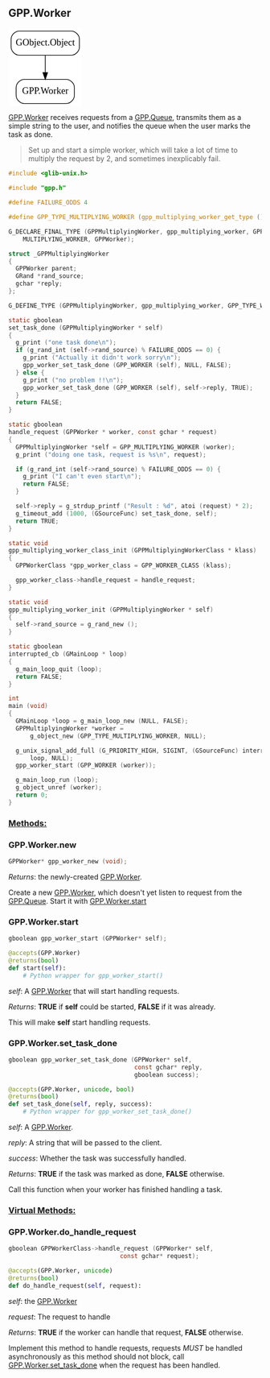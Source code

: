 <h2 id="gpp.worker" c_name="GPPWorker" python_name="GPP.Worker">GPP.Worker</h2>

<p class="graphviz">
<!-- Generated by graphviz version 2.38.0 (20140413.2041) --><!-- Title: %3 Pages: 1 --><svg width="110pt" height="116pt" viewBox="0.00 0.00 110.00 116.00" xmlns="http://www.w3.org/2000/svg" xmlns:xlink="http://www.w3.org/1999/xlink"><g id="graph0" class="graph" transform="scale(1 1) rotate(0) translate(4 112)"><title>%3</title><polygon fill="white" stroke="none" points="-4,4 -4,-112 106,-112 106,4 -4,4"/><!-- GObject.Object --><g id="node1" class="node"><title>GObject.Object</title><g id="a_node1"><a xlink:href="https://developer.gnome.org/gobject/unstable//gobject-The-Base-Object-Type.html#GObject" xlink:title="GObject.Object"><path fill="none" stroke="black" d="M90,-108C90,-108 12,-108 12,-108 6,-108 0,-102 0,-96 0,-96 0,-84 0,-84 0,-78 6,-72 12,-72 12,-72 90,-72 90,-72 96,-72 102,-78 102,-84 102,-84 102,-96 102,-96 102,-102 96,-108 90,-108"/><text text-anchor="middle" x="51" y="-86.3" font-family="Times,serif" font-size="14.00">GObject.Object</text></a></g></g><!-- GPP.Worker --><g id="node2" class="node"><title>GPP.Worker</title><g id="a_node2"><a xlink:href="#gpp.worker" xlink:title="GPP.Worker"><path fill="none" stroke="black" d="M82.5,-36C82.5,-36 19.5,-36 19.5,-36 13.5,-36 7.5,-30 7.5,-24 7.5,-24 7.5,-12 7.5,-12 7.5,-6 13.5,-0 19.5,-0 19.5,-0 82.5,-0 82.5,-0 88.5,-0 94.5,-6 94.5,-12 94.5,-12 94.5,-24 94.5,-24 94.5,-30 88.5,-36 82.5,-36"/><text text-anchor="middle" x="51" y="-14.3" font-family="Times,serif" font-size="14.00">GPP.Worker</text></a></g></g><!-- GObject.Object&#45;&gt;GPP.Worker --><g id="edge1" class="edge"><title>GObject.Object&#45;&gt;GPP.Worker</title><path fill="none" stroke="black" d="M51,-71.6966C51,-63.9827 51,-54.7125 51,-46.1124"/><polygon fill="black" stroke="black" points="54.5001,-46.1043 51,-36.1043 47.5001,-46.1044 54.5001,-46.1043"/></g></g></svg></p>

  [GPP.Worker](#gpp.worker) receives requests from a [GPP.Queue](#gpp.queue), transmits them
as a simple string to the user, and notifies the queue when the
user marks the task as done.

> Set up and start a simple worker, which will take a lot of time to multiply the request by 2, and sometimes inexplicably fail.

```c
#include <glib-unix.h>

#include "gpp.h"

#define FAILURE_ODDS 4

#define GPP_TYPE_MULTIPLYING_WORKER (gpp_multiplying_worker_get_type ())

G_DECLARE_FINAL_TYPE (GPPMultiplyingWorker, gpp_multiplying_worker, GPP,
    MULTIPLYING_WORKER, GPPWorker);

struct _GPPMultiplyingWorker
{
  GPPWorker parent;
  GRand *rand_source;
  gchar *reply;
};

G_DEFINE_TYPE (GPPMultiplyingWorker, gpp_multiplying_worker, GPP_TYPE_WORKER);

static gboolean
set_task_done (GPPMultiplyingWorker * self)
{
  g_print ("one task done\n");
  if (g_rand_int (self->rand_source) % FAILURE_ODDS == 0) {
    g_print ("Actually it didn't work sorry\n");
    gpp_worker_set_task_done (GPP_WORKER (self), NULL, FALSE);
  } else {
    g_print ("no problem !!\n");
    gpp_worker_set_task_done (GPP_WORKER (self), self->reply, TRUE);
  }
  return FALSE;
}

static gboolean
handle_request (GPPWorker * worker, const gchar * request)
{
  GPPMultiplyingWorker *self = GPP_MULTIPLYING_WORKER (worker);
  g_print ("doing one task, request is %s\n", request);

  if (g_rand_int (self->rand_source) % FAILURE_ODDS == 0) {
    g_print ("I can't even start\n");
    return FALSE;
  }

  self->reply = g_strdup_printf ("Result : %d", atoi (request) * 2);
  g_timeout_add (1000, (GSourceFunc) set_task_done, self);
  return TRUE;
}

static void
gpp_multiplying_worker_class_init (GPPMultiplyingWorkerClass * klass)
{
  GPPWorkerClass *gpp_worker_class = GPP_WORKER_CLASS (klass);

  gpp_worker_class->handle_request = handle_request;
}

static void
gpp_multiplying_worker_init (GPPMultiplyingWorker * self)
{
  self->rand_source = g_rand_new ();
}

static gboolean
interrupted_cb (GMainLoop * loop)
{
  g_main_loop_quit (loop);
  return FALSE;
}

int
main (void)
{
  GMainLoop *loop = g_main_loop_new (NULL, FALSE);
  GPPMultiplyingWorker *worker =
      g_object_new (GPP_TYPE_MULTIPLYING_WORKER, NULL);

  g_unix_signal_add_full (G_PRIORITY_HIGH, SIGINT, (GSourceFunc) interrupted_cb,
      loop, NULL);
  gpp_worker_start (GPP_WORKER (worker));

  g_main_loop_run (loop);
  g_object_unref (worker);
  return 0;
}

```

  <h3 id='JyvCnJ' class='subsection'><u>Methods:</u></h3>

<div class='prototype_start'></div>

<h3 id="gpp.worker.new" c_name="gpp_worker_new">GPP.Worker.new</h3>

```c
GPPWorker* gpp_worker_new (void);

```

*Returns*: the newly-created [GPP.Worker](#gpp.worker).

<div class='prototype_end'></div>

Create a new [GPP.Worker](#gpp.worker), which doesn't yet listen to request from
the [GPP.Queue](#gpp.queue).
Start it with [GPP.Worker.start](#gpp.worker.start)

<div class='prototype_start'></div>

<h3 id="gpp.worker.start" c_name="gpp_worker_start" python_name="GPP.Worker.start">GPP.Worker.start</h3>

```c
gboolean gpp_worker_start (GPPWorker* self);

```

```python
@accepts(GPP.Worker)
@returns(bool)
def start(self):
    # Python wrapper for gpp_worker_start()

```
*self*: A [GPP.Worker](#gpp.worker) that will start handling requests.

*Returns*: **TRUE** if **self** could be started, **FALSE** if it was already.

<div class='prototype_end'></div>

This will make **self** start handling requests.

<div class='prototype_start'></div>

<h3 id="gpp.worker.set_task_done" c_name="gpp_worker_set_task_done" python_name="GPP.Worker.set_task_done">GPP.Worker.set_task_done</h3>

```c
gboolean gpp_worker_set_task_done (GPPWorker* self,
                                   const gchar* reply,
                                   gboolean success);

```

```python
@accepts(GPP.Worker, unicode, bool)
@returns(bool)
def set_task_done(self, reply, success):
    # Python wrapper for gpp_worker_set_task_done()

```
*self*: A [GPP.Worker](#gpp.worker).

*reply*: A string that will be passed to the client.

*success*: Whether the task was successfully handled.

*Returns*: **TRUE** if the task was marked as done, **FALSE** otherwise.

<div class='prototype_end'></div>

Call this function when your worker has finished handling a task.

<h3 id='uDUkkI' class='subsection'><u>Virtual Methods:</u></h3>

<div class='prototype_start'></div>

<h3 id="gpp.worker.do_handle_request" c_name="GPPWorkerClass:handle_request" python_name="GPP.Worker.do_handle_request">GPP.Worker.do_handle_request</h3>

```c
gboolean GPPWorkerClass->handle_request (GPPWorker* self,
                               const gchar* request);

```

```python
@accepts(GPP.Worker, unicode)
@returns(bool)
def do_handle_request(self, request):

```
*self*: the [GPP.Worker](#gpp.worker)

*request*: The request to handle

*Returns*: **TRUE** if the worker can handle that request, **FALSE** otherwise.

<div class='prototype_end'></div>

Implement this method to handle requests, requests *MUST* be
handled asynchronously as this method should not block, call
[GPP.Worker.set_task_done](#gpp.worker.set_task_done) when the request has been handled.

